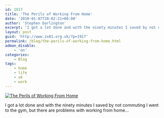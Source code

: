 ```yaml
---
id: 1917
title: 'The Perils of Working From Home'
date: '2010-01-07T20:02:21+00:00'
author: 'Stephen Darlington'
excerpt: 'I got a lot done and with the ninety minutes I saved by not commuting I went to the gym, but there are problems with working from home...'
layout: post
guid: 'http://www.zx81.org.uk/?p=1917'
permalink: /blog/the-perils-of-working-from-home.html
adman_disable:
    - 'on'
categories:
    - Blog
tags:
    - home
    - life
    - uk
    - work
---
```


[![The Perils of Working From Home](https://i0.wp.com/farm5.staticflickr.com/4044/4254739500_257d7ed0d1.jpg?resize=400%2C500)](http://www.flickr.com/photos/stephendarlington/4254739500/ "The Perils of Working From Home by stephendarlington, on Flickr")

I got a lot done and with the ninety minutes I saved by not commuting I went to the gym, but there are problems with working from home…